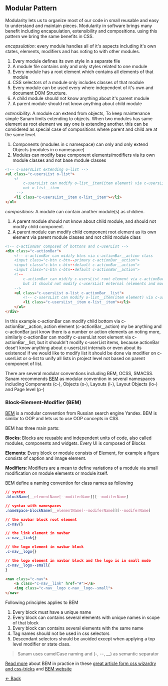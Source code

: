 ## Modular Pattern
Modularity lets us to organize most of our code in small reusable and
easy to understand and maintain pieces. Modularity in software brings
many benefit including encapsulation, extensibility and compositions.
using this pattern we bring the same benefits in CSS.

*encapsulation*: 
every module handles all of it's aspects including it's own states, elements, modifiers and
has noting to with other modules.

1. Every module defines its own style in a separate file
2. A module file contains only and only styles related to one module
3. Every module has a root element which contains all elements of that module   
4. CSS selectors of a module only includes classes of that module
5. Every module can be used every where independent of it's own and document DOM Structure.   
6. A child module should not know anything about it's parent module
7. A parent module should not know anything about child module
 
*extensibility*: 
A module can extend from objects, To keep maintenance simple Sanam limits extending to objects.
When two modules has same element as root element we say one is extending another. this can
be considered as special case of compositions where parent and child are at the same level.

1. Components (modules in c namespace) can only and only extend Objects (modules in o namespace)
2. Modules can modify base component elements/modifiers via its own module classes and not base
module classes

```html
<!-- c-usersList extending o-list -->
<ul class="c-usersList o-list">
    <!-- 
        c-usersList can modify o-list__item(item element) via c-usersList__item class
        not o-list__item
     -->
    <li class="c-usersList__item o-list__item"></li>
</ul>
```

*compositions*: 
A module can contain another module(s) as children.

1. A parent module should not know about child module, and should not modify child component.
2. A parent module can modify child component root element as its own element via parent module classes and 
not child module class

```html
<!-- c-actionBar composed of bottons and c-userList -->
<div class="c-actionBar">
    <!-- c-actionBar can midify btns via c-actionBar__action class
    <input class="c-btn c-btn--primary c-actionBar__action">
    <input class="c-btn c-btn--default c-actionBar__action">
    <input class="c-btn c-btn--default c-actionBar__action">
    <!-- 
        c-actionBar can midify c-usersList root element via c-actionBar__list class
        but it should not modify c-usersList enternal (elements and modifiers)
    -->    
    <ul class="c-usersList o-list c-actionBar__list">
        <!-- c-usersList can modify o-list__item(item element) via c-usersList__item -->
        <li class="c-usersList__item o-list__item"></li>
    </ul>
</div>
```

In this example c-actionBar can modify child bottom via c-actionBar__action,
action element (c-actionBar__action) my be anything and c-actionBar just know there is a
number or action elements an noting more, similarly c-actionBar can modify c-usersList root element
via c-actionBar__list, but it shouldn't modify c-userList items, because actionBar dose't know anything
about c-usersList internals or even about its existence! if we would like to modify list it should be
done via modifier on c-userList or o-list to unify all lists in project level not based on parent
component of list.

There are several modular conventions including BEM, OCSS, SMACSS. 
Sanam recommends [BEM](https://en.bem.info/) as modular convention in several
namespaces including Components (c-), Objects (o-), Layouts (l-), Layout Objects (lo-)
and Page level (p-)

### Block-Element-Modifier (BEM)
[BEM](https://en.bem.info/) is a modular convention from Russian search engine Yandex.
BEM is similar to OOP and lets us to use OOP concepts in CSS. 

BEM has three main parts:

**Blocks**:
Blocks are reusable and independent units of code, also called modules, 
components and widgets. Every UI is composed of Blocks

**Elements**:
Every block or module consists of Element, for example a figure consists of caption and image element.

**Modifiers**:
Modifiers are a mean to define variations of a module via small modification on module elements or module itself.

BEM define a naming convention for class names as following 

```css
// syntax
.blockName[__elementName[--modiferName]][--modiferName]

// syntax with namespaces
.nameSpace-blockName[__elementName[--modiferName]][--modiferName]
```
  
```css
// the navbar block root element
.c-nav{}

// the link element in navbar
.c-nav__link{}

// the logo element in navbar block
.c-nav__logo{}

// the logo element in navbar block and the logo is in small mode
.c-nav__logo--small{
}
```

```html
<nav class="c-nav">
    <a class="c-nav__link" href="#"></a>
    <img class="c-nav__logo c-nav__logo--small"> 
</nav>
```

Following principles applies to BEM

1. Every block must have a unique name
2. Every block can contains several elements with unique names
 in scope of that block
3. Every block can contains several elements with the same name
4. Tag names should not be used in css selectors 
5. Descendant selectors should be avoided except when applying
 a top level modifier or state class.
  
> Sanam uses camelCase naming and (-, --, __) as semantic separator  
 
[Read more](http://csswizardry.com/2013/01/mindbemding-getting-your-head-round-bem-syntax/) about BEM in practice in these [great article form css wizardry](http://csswizardry.com/2013/01/mindbemding-getting-your-head-round-bem-syntax/) [and css-tricks](https://css-tricks.com/bem-101/) and [BEM website](http://getbem.com/)  

[<- Back](../README.md)
